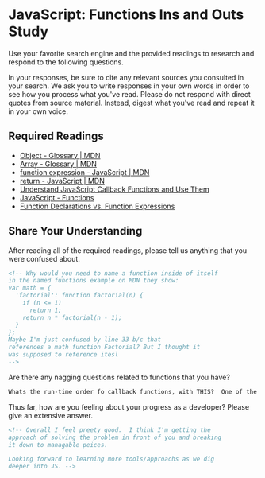 # JavaScript: Functions Ins and Outs Study

Use your favorite search engine and the provided readings to research and
respond to the following questions.

In your responses, be sure to cite any relevant sources you consulted in your
search. We ask you to write responses in your own words in order to see how you
process what you've read. Please do not respond with direct quotes from source
material. Instead, digest what you've read and repeat it in your own voice.

## Required Readings

-   [Object - Glossary | MDN](https://developer.mozilla.org/en-US/docs/Glossary/Object)
-   [Array - Glossary | MDN](https://developer.mozilla.org/en-US/docs/Glossary/Array)
-   [function expression - JavaScript | MDN](https://developer.mozilla.org/en-US/docs/Web/JavaScript/Reference/Operators/function)
-   [return - JavaScript | MDN](https://developer.mozilla.org/en-US/docs/Web/JavaScript/Reference/Statements/return)
-   [Understand JavaScript Callback Functions and Use Them](http://javascriptissexy.com/understand-javascript-callback-functions-and-use-them)
-   [JavaScript - Functions](http://www.quirksmode.org/js/function.html)
-   [Function Declarations vs. Function Expressions](https://javascriptweblog.wordpress.com/2010/07/06/function-declarations-vs-function-expressions)

## Share Your Understanding

After reading all of the required readings, please tell us anything that you
were confused about.

```md
<!-- Why would you need to name a function inside of itself
in the named functions example on MDN they show:
var math = {
  'factorial': function factorial(n) {
    if (n <= 1)
      return 1;
    return n * factorial(n - 1);
  }
};
Maybe I'm just confused by line 33 b/c that
references a math function Factorial? But I thought it
was supposed to reference itesl
-->
```

Are there any nagging questions related to functions that you have?

```md
Whats the run-time order fo callback functions, with THIS?  One of the articles talked about it, but I'm gonna need to work through examples to really get it.
```

Thus far, how are you feeling about your progress as a developer? Please give an
extensive answer.

```md
<!-- Overall I feel preety good.  I think I'm getting the
approach of solving the problem in front of you and breaking
it down to managable peices.

Looking forward to learning more tools/approachs as we dig
deeper into JS. -->
```
